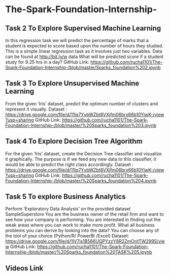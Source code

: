# The-Spark-Foundation-Internship-


## Task 2 To Explore Supervised Machine Learning
In this regression task we will predict the percentage of
marks that a student is expected to score based upon the
number of hours they studied. This is a simple linear
regression task as it involves just two variables.
Data can be found at http://bit.ly/w data
What will be predicted score if a student study 
for 9.25 hrs in a day?
GitHub Link: https://github.com/rucha1101/The-Spark-Foundation-Internship-/blob/master/Sparks_foundation%202.ipynb


## Task 3 To Explore Unsupervised Machine Learning
From the given ‘Iris’ dataset, predict the optimum number of
clusters and represent it visually.
Dataset :
https://drive.google.com/file/d/11Iq7YvbWZbt8VXjfm06brx66b10YiwK-/view?usp=sharing
GitHub Link: https://github.com/rucha1101/The-Spark-Foundation-Internship-/blob/master/%20Sparks_foundation%203.ipynb



## Task 4 To Explore Decision Tree Algorithm
For the given ‘Iris’ dataset, create the Decision Tree classifier and
visualize it graphically. The purpose is if we feed any new data to this
classifier, it would be able to predict the right class accordingly.
Dataset : https://drive.google.com/file/d/11Iq7YvbWZbt8VXjfm06brx66b10YiwK-/view?usp=sharing
GitHub Link: https://github.com/rucha1101/The-Spark-Foundation-Internship-/blob/master/%20Sparks_foundation%204.ipynb



## Task 5 To explore Business Analytics
Perform ‘Exploratory Data Analysis’ on the provided dataset
SampleSuperstore
You are the business owner of the retail firm and want to see
how your company is performing. You are interested in finding
out the weak areas where you can work to make more profit.
What all business problems you can derive by looking into the
data? You can choose any of the tool of your choice
(Python/R/ PowerBI /Excel)
Dataset: https://drive.google.com/file/d/1lV7is1B566UQPYzzY8R2ZmOritTW299S/view
GitHub Link: https://github.com/rucha1101/The-Spark-Foundation-Internship-/blob/master/%20Sparks_foundation%20TASK%205.ipynb

## Videos Link
